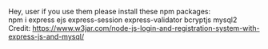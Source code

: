 Hey, user if you use them please install these npm packages: <br>
npm i express ejs express-session express-validator bcryptjs mysql2 <br>
Credit: https://www.w3jar.com/node-js-login-and-registration-system-with-express-js-and-mysql/
